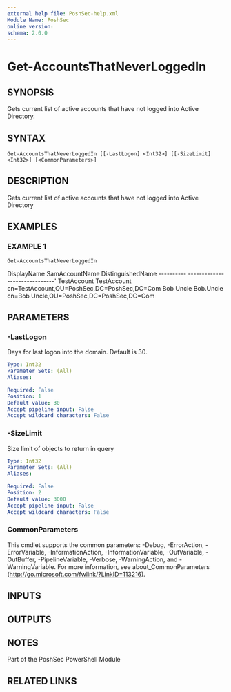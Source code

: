 ```yaml
---
external help file: PoshSec-help.xml
Module Name: PoshSec
online version:
schema: 2.0.0
---
```


# Get-AccountsThatNeverLoggedIn

## SYNOPSIS
Gets current list of active accounts that have not logged into Active Directory.

## SYNTAX

```
Get-AccountsThatNeverLoggedIn [[-LastLogon] <Int32>] [[-SizeLimit] <Int32>] [<CommonParameters>]
```

## DESCRIPTION
Gets current list of active accounts that have not logged into Active Directory

## EXAMPLES

### EXAMPLE 1
```
Get-AccountsThatNeverLoggedIn
```

DisplayName     SamAccountName      DistinguishedName
        ----------      -------------       -----------------'
        TestAccount     TestAccount         cn=TestAccount,OU=PoshSec,DC=PoshSec,DC=Com
        Bob Uncle       Bob.Uncle           cn=Bob Uncle,OU=PoshSec,DC=PoshSec,DC=Com

## PARAMETERS

### -LastLogon
Days for last logon into the domain.
Default is 30.

```yaml
Type: Int32
Parameter Sets: (All)
Aliases:

Required: False
Position: 1
Default value: 30
Accept pipeline input: False
Accept wildcard characters: False
```

### -SizeLimit
Size limit of objects to return in query

```yaml
Type: Int32
Parameter Sets: (All)
Aliases:

Required: False
Position: 2
Default value: 3000
Accept pipeline input: False
Accept wildcard characters: False
```

### CommonParameters
This cmdlet supports the common parameters: -Debug, -ErrorAction, -ErrorVariable, -InformationAction, -InformationVariable, -OutVariable, -OutBuffer, -PipelineVariable, -Verbose, -WarningAction, and -WarningVariable.
For more information, see about_CommonParameters (http://go.microsoft.com/fwlink/?LinkID=113216).

## INPUTS

## OUTPUTS

## NOTES
Part of the PoshSec PowerShell Module

## RELATED LINKS
